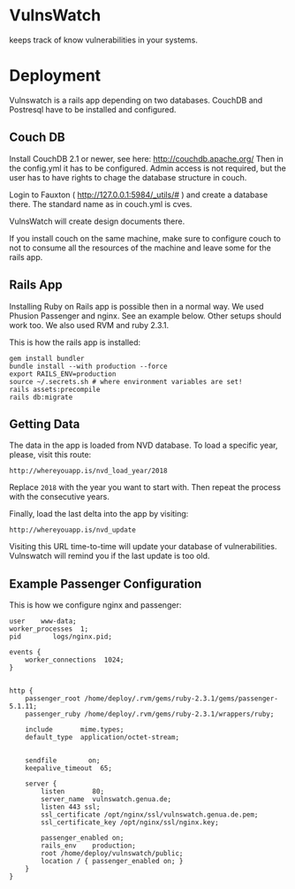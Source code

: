 # VulnsWatch

keeps track of know vulnerabilities in your systems.


# Deployment

Vulnswatch is a rails app depending on two databases. CouchDB and Postresql have
to be installed and configured.

## Couch DB
Install CouchDB 2.1 or newer, see here: http://couchdb.apache.org/
Then in the config.yml it has to be configured. Admin access 
is not required, but the user has to have rights to chage the
database structure in couch.

Login to Fauxton ( http://127.0.0.1:5984/_utils/# ) and create a database 
there. The standard name as in couch.yml is cves.

VulnsWatch will create design documents there.

If you install couch on the same machine, make sure to configure
couch to not to consume all the resources of the machine and leave
some for the rails app.

## Rails App
Installing Ruby on Rails app is possible then in a normal way.
We used Phusion Passenger and nginx. See an example below.
Other setups should work too.
We also used RVM and ruby 2.3.1.

This is how the rails app is installed:

```
gem install bundler
bundle install --with production --force
export RAILS_ENV=production
source ~/.secrets.sh # where environment variables are set!
rails assets:precompile
rails db:migrate
```


## Getting Data

The data in the app is loaded from NVD database.
To load a specific year, please, visit this route:
```
http://whereyouapp.is/nvd_load_year/2018
```

Replace `2018` with the year you want to start with. Then 
repeat the process with the consecutive years. 

Finally, load the last delta into the app by visiting:
```
http://whereyouapp.is/nvd_update
```

Visiting this URL time-to-time will update your database of 
vulnerabilities. Vulnswatch will remind you if the 
last update is too old.


## Example Passenger Configuration

This is how we configure nginx and passenger:


```
user    www-data;
worker_processes  1;
pid        logs/nginx.pid;

events {
    worker_connections  1024;
}


http {
    passenger_root /home/deploy/.rvm/gems/ruby-2.3.1/gems/passenger-5.1.11;
    passenger_ruby /home/deploy/.rvm/gems/ruby-2.3.1/wrappers/ruby;

    include       mime.types;
    default_type  application/octet-stream;


    sendfile        on;
    keepalive_timeout  65;

    server {
        listen       80;
        server_name  vulnswatch.genua.de;
        listen 443 ssl;
        ssl_certificate /opt/nginx/ssl/vulnswatch.genua.de.pem;
        ssl_certificate_key /opt/nginx/ssl/nginx.key;

        passenger_enabled on;
        rails_env    production;
        root /home/deploy/vulnswatch/public;
        location / { passenger_enabled on; }
    }
}
```
